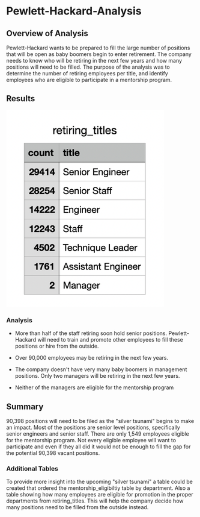 # Pewlett-Hackard-Analysis

## Overview of Analysis 
Pewlett-Hackard wants to be prepared to fill the large number of positions that will be open as baby boomers begin to enter retirement. The company needs to know who will be retiring in the next few years and how many positions will need to be filled. The purpose of the analysis was to determine the number of retiring employees per title, and identify employees who are eligible to participate in a mentorship program. 


## Results 

![retiring_titles.png](https://github.com/jaousley/Pewlett-Hackard-Analysis/blob/main/retiring_titles.png)

### Analysis

- More than half of the staff retiring soon hold senior positions. Pewlett-Hackard will need to train and promote other employees to fill these positions or hire from the outside. 

- Over 90,000 employees may be retiring in the next few years. 

- The company doesn't have very many baby boomers in management positions. Only two managers will be retiring in the next few years. 

- Neither of the managers are eligible for the mentorship program 

## Summary 

90,398 positions will need to be filed as the "silver tsunami" begins to make an impact. Most of the positions are senior level positions, specifically senior engineers and senior staff. There are only 1,549 employees eligible for the mentorship program. Not every eligible employee will want to participate and even if they all did it would not be enough to fill the gap for the potential 90,398 vacant positions. 

### Additional Tables

To provide more insight into the upcoming "silver tsunami" a table could be created that ordered the mentorship_eligibiltiy table by department. Also a table showing how many employees are eligible for promotion in the proper departments from retiring_titles. This will help the company decide how many positions need to be filled from the outside instead. 


